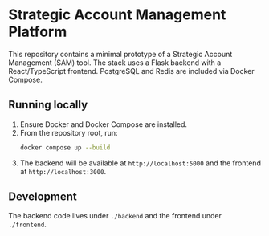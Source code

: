 # Strategic Account Management Platform

This repository contains a minimal prototype of a Strategic Account Management (SAM) tool. The stack uses a Flask backend with a React/TypeScript frontend. PostgreSQL and Redis are included via Docker Compose.

## Running locally

1. Ensure Docker and Docker Compose are installed.
2. From the repository root, run:
   ```bash
   docker compose up --build
   ```
3. The backend will be available at `http://localhost:5000` and the frontend at `http://localhost:3000`.

## Development

The backend code lives under `./backend` and the frontend under `./frontend`.
